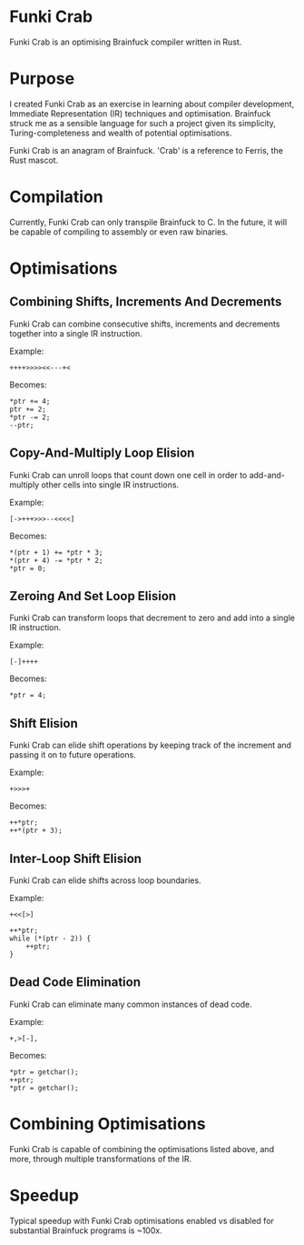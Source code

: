 # Funki Crab

Funki Crab is an optimising Brainfuck compiler written in Rust.

# Purpose

I created Funki Crab as an exercise in learning about compiler development, Immediate Representation (IR) techniques and optimisation. Brainfuck struck me as a 
sensible language for such a project given its simplicity, Turing-completeness and wealth of potential optimisations.

Funki Crab is an anagram of Brainfuck. 'Crab' is a reference to Ferris, the Rust mascot.

# Compilation

Currently, Funki Crab can only transpile Brainfuck to C. In the future, it will be capable of compiling to assembly or even raw binaries.

# Optimisations

## Combining Shifts, Increments And Decrements

Funki Crab can combine consecutive shifts, increments and decrements together into a single IR instruction.

Example:

`++++>>>><<---+<`

Becomes:

```
*ptr += 4;
ptr += 2;
*ptr -= 2;
--ptr;
```

## Copy-And-Multiply Loop Elision

Funki Crab can unroll loops that count down one cell in order to add-and-multiply other cells into single IR instructions.

Example:

`[->+++>>>--<<<<]`

Becomes:

```
*(ptr + 1) += *ptr * 3;
*(ptr + 4) -= *ptr * 2;
*ptr = 0;
```

## Zeroing And Set Loop Elision

Funki Crab can transform loops that decrement to zero and add into a single IR instruction.

Example:

`[-]++++`

Becomes:

`*ptr = 4;`

## Shift Elision

Funki Crab can elide shift operations by keeping track of the increment and passing it on to future operations.

Example:

`+>>>+`

Becomes:

```
++*ptr;
++*(ptr + 3);
```

## Inter-Loop Shift Elision

Funki Crab can elide shifts across loop boundaries.

Example:

`+<<[>]`

```
++*ptr;
while (*(ptr - 2)) {
	++ptr;
}
```

## Dead Code Elimination

Funki Crab can eliminate many common instances of dead code.

Example:

`+,>[-],`

Becomes:

```
*ptr = getchar();
++ptr;
*ptr = getchar();
```

# Combining Optimisations

Funki Crab is capable of combining the optimisations listed above, and more, through multiple transformations of the IR.

# Speedup

Typical speedup with Funki Crab optimisations enabled vs disabled for substantial Brainfuck programs is ~100x.
